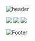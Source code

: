 ![header](https://capsule-render.vercel.app/api?type=waving&color=0:EEFF00,100:a82da8&height=200&section=header&text=BONG&fontSize=50)

<img src="https://img.shields.io/badge/Python-3776ab?style=flat-plastic&logo=python&logoColor=white"/>
<img src="https://img.shields.io/badge/Django-0C4B33?style=flat-plastic&logo=Django&logoColor=white"/>
<img src="https://img.shields.io/badge/AWS-EC7211?style=flat-plastic&logo=AWS&logoColor=white"/>


![Footer](https://capsule-render.vercel.app/api?type=waving&color=0:EEFF00,100:a82da8&height=200&section=footer)

